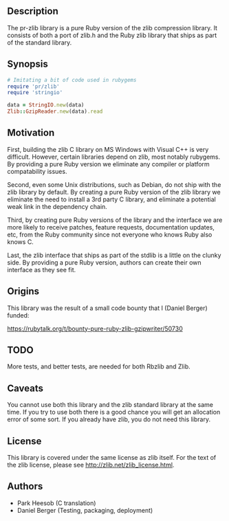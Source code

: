 ## Description
The pr-zlib library is a pure Ruby version of the zlib compression library.
It consists of both a port of zlib.h and the Ruby zlib library that ships as
part of the standard library.

## Synopsis
```ruby
# Imitating a bit of code used in rubygems
require 'pr/zlib'
require 'stringio'

data = StringIO.new(data)
Zlib::GzipReader.new(data).read
```

## Motivation
First, building the zlib C library on MS Windows with Visual C++ is very
difficult. However, certain libraries depend on zlib, most notably rubygems.
By providing a pure Ruby version we eliminate any compiler or platform
compatability issues.

Second, even some Unix distributions, such as Debian, do not ship with
the zlib library by default. By creating a pure Ruby version of the zlib
library we eliminate the need to install a 3rd party C library, and
eliminate a potential weak link in the dependency chain.

Third, by creating pure Ruby versions of the library and the interface we
are more likely to receive patches, feature requests, documentation updates,
etc, from the Ruby community since not everyone who knows Ruby also knows C.

Last, the zlib interface that ships as part of the stdlib is a little on the
clunky side. By providing a pure Ruby version, authors can create their own
interface as they see fit.

## Origins
This library was the result of a small code bounty that I (Daniel Berger) funded:

https://rubytalk.org/t/bounty-pure-ruby-zlib-gzipwriter/50730

## TODO
More tests, and better tests, are needed for both Rbzlib and Zlib.

## Caveats
You cannot use both this library and the zlib standard library at the same
time. If you try to use both there is a good chance you will get an allocation
error of some sort. If you already have zlib, you do not need this library.

## License
This library is covered under the same license as zlib itself. For the text
of the zlib license, please see http://zlib.net/zlib_license.html.

## Authors
* Park Heesob (C translation)
* Daniel Berger (Testing, packaging, deployment)

